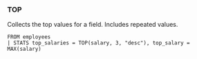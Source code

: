 <!--
This is generated by ESQL’s AbstractFunctionTestCase. Do no edit it. See ../README.md for how to regenerate it.
-->

### TOP
Collects the top values for a field. Includes repeated values.

```esql
FROM employees
| STATS top_salaries = TOP(salary, 3, "desc"), top_salary = MAX(salary)
```

